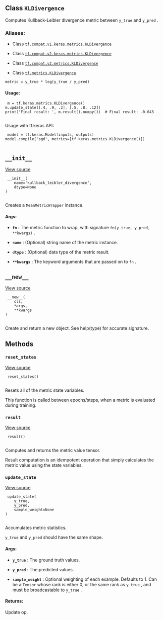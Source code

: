 

## Class  `KLDivergence` 
Computes Kullback-Leibler divergence metric between  `y_true`  and  `y_pred` .



### Aliases:

- Class [ `tf.compat.v1.keras.metrics.KLDivergence` ](/api_docs/python/tf/keras/metrics/KLDivergence)

- Class [ `tf.compat.v2.keras.metrics.KLDivergence` ](/api_docs/python/tf/keras/metrics/KLDivergence)

- Class [ `tf.compat.v2.metrics.KLDivergence` ](/api_docs/python/tf/keras/metrics/KLDivergence)

- Class [ `tf.metrics.KLDivergence` ](/api_docs/python/tf/keras/metrics/KLDivergence)

 `metric = y_true * log(y_true / y_pred)` 



#### Usage:


```
 m = tf.keras.metrics.KLDivergence()
m.update_state([.4, .9, .2], [.5, .8, .12])
print('Final result: ', m.result().numpy())  # Final result: -0.043
 
```

Usage with tf.keras API:



```
 model = tf.keras.Model(inputs, outputs)
model.compile('sgd', metrics=[tf.keras.metrics.KLDivergence()])
 
```



##  `__init__` 
[View source](https://github.com/tensorflow/tensorflow/blob/r2.0/tensorflow/python/keras/metrics.py#L2247-L2249)



```
 __init__(
    name='kullback_leibler_divergence',
    dtype=None
)
 
```

Creates a  `MeanMetricWrapper`  instance.



#### Args:

- **`fn`** : The metric function to wrap, with signature
 `fn(y_true, y_pred, **kwargs)` .

- **`name`** : (Optional) string name of the metric instance.

- **`dtype`** : (Optional) data type of the metric result.

- **`**kwargs`** : The keyword arguments that are passed on to  `fn` .



##  `__new__` 
[View source](https://github.com/tensorflow/tensorflow/blob/r2.0/tensorflow/python/keras/metrics.py#L144-L160)



```
 __new__(
    cls,
    *args,
    **kwargs
)
 
```

Create and return a new object.  See help(type) for accurate signature.



## Methods


###  `reset_states` 
[View source](https://github.com/tensorflow/tensorflow/blob/r2.0/tensorflow/python/keras/metrics.py#L203-L209)



```
 reset_states()
 
```

Resets all of the metric state variables.

This function is called between epochs/steps,
when a metric is evaluated during training.



###  `result` 
[View source](https://github.com/tensorflow/tensorflow/blob/r2.0/tensorflow/python/keras/metrics.py#L361-L371)



```
 result()
 
```

Computes and returns the metric value tensor.

Result computation is an idempotent operation that simply calculates the
metric value using the state variables.



###  `update_state` 
[View source](https://github.com/tensorflow/tensorflow/blob/r2.0/tensorflow/python/keras/metrics.py#L558-L583)



```
 update_state(
    y_true,
    y_pred,
    sample_weight=None
)
 
```

Accumulates metric statistics.

 `y_true`  and  `y_pred`  should have the same shape.



#### Args:

- **`y_true`** : The ground truth values.

- **`y_pred`** : The predicted values.

- **`sample_weight`** : Optional weighting of each example. Defaults to 1. Can be
a  `Tensor`  whose rank is either 0, or the same rank as  `y_true` ,
and must be broadcastable to  `y_true` .



#### Returns:
Update op.


